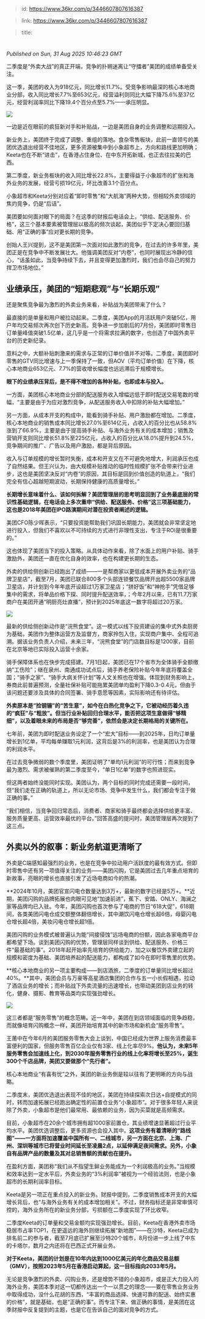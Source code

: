 > id: https://www.36kr.com/p/3446607807616387

> link: https://www.36kr.com/p/3446607807616387

> title: 

# 
_Published on Sun, 31 Aug 2025 10:46:23 GMT_

二季度是“外卖大战”的真正开端，竞争的扑朔迷离让“守擂者”美团的成绩单备受关注。

这一季，美团的收入为918亿元，同比增长11.7%。受竞争影响最深的核心本地商业分部，收入同比增长7.7%至653亿元，经营溢利则同比大幅下降75.6%至37亿元，经营利润率同比下降19.4个百分点至5.7%——承压明显。

![](https://img.36krcdn.com/hsossms/20250831/v2_33875e5e9d1744d7b4612951a3652699@1215450627_oswg47938oswg1080oswg518_img_000?x-oss-process=image/format,jpg/interlace,1)

一边是近在眼前的疯狂新对手和补贴战，一边是美团自身的业务调整和远期投入。

新业务上，美团终于完成了调整、重组的落地。食杂零售板块，此前一直领亏的美团优选退出经营不佳地区，更多资源被集中到小象超市上，方向和路线更加明确；Keeta也在不断“进击”，在香港占住身位、在中东开拓新城，也正去往拉美的巴西。

第二季度，新业务板块的收入同比增长22.8%，主要得益于小象超市的扩张和海外业务的发展，经营亏损19亿元，环比改善3.1个百分点。

小象超市和Keeta分别对应着“即时零售”和“大航海”两种大势，但相较外卖领域的焦灼竞争，仍是“后话”。

美团要如何面对眼下的局面？在这季的财报后电话会上，“供给、配送服务、价格”，这三个基本要素被管理层以极高的频次谈起，美团似乎下定决心要回归基础、用“正确的事”应对更长期的竞争。

创始人王兴提到，这不是美团第一次面对如此激烈的竞争，在过去的许多年里，美团正是在竞争中不断发展壮大。他强调美团反对“内卷”，也同时展现出冷静的信心，“话虽如此，当竞争持续下去，并且变得更加激烈时，我们也会尽自己的努力捍卫市场地位。”

**业绩承压，美团的“短期悲观”与“长期乐观”**
-------------------------

还是聚焦竞争最为激烈的外卖业务来看，补贴战为美团带来了什么？

最直接的是单量和用户被拉动起来。二季度，美团App的月活跃用户突破5亿，用户年均交易频次再次创下历史新高。竞争进一步加剧后的7月份，美团即时零售日订单量峰值突破1.5亿单，这几乎是一个将需求拉满的数字，也创造了中国外卖平台的历史新纪录。

意料之中，大额补贴刺激来的需求与正常的订单价值并不对等。二季度，美团即时零售的GTV同比增速与上一季保持了一致，但AOV（平均订单价值）在下降，核心本地商业653亿元、7.7%的营收增长幅度也远远滞后于规模增长。

**眼下的业绩承压背后，是不得不增加的各种补贴，也即成本与投入。**

一方面，美团核心本地商业分部的配送服务收入增幅远低于即时配送交易笔数的增幅，“主要是由于为应对激烈竞争，从配送服务收入中扣除的补贴大幅增加。”

另一方面，从成本开支的构成中，能看到骑手补贴、用户激励都在增加。二季度，核心本地商业的销售成本同比增长27.0%至614亿元，占收入的百分比也从58.8%涨到了66.9%，主要是由于提高骑手补贴、与海外业务有关的成本增加；销售及营销开支则同比增长51.8%至225亿元，占收入的百分比从18.0%提升到24.5%，竞争期间的推广、广告以及用户激励，都是背后原因。

收入与订单规模的增长暂时失衡，成本和开支又在不可避免地增大，利润承压也成了自然结果。但王兴认为，由大规模补贴推动的临时性规模扩张不会带来行业进步，这也是美团坚决反对“内卷”的原因，其目标是回到价值创造的轨道上，“我们完全有信心超越短期波动，长期保持健康的高质量增长。”

**长期增长意味着什么、该如何拆解？美团管理层的思考明显回到了业务最底层的常识性基础逻辑，在电话会上多次重申“供给、配送服务、价格”这三项基础能力，这也是2018年美团在IPO路演期间对潜在投资者阐述的逻辑。**

美团CFO陈少晖表示，“只要投资能帮助我们巩固长期能力，美团就会非常坚定地进行投入，但我们不喜欢以不可持续的方式进行非理性支出，专注于ROI是很重要的。”

这也体现了美团当下的投入策略。从具体动作来看，除了水面上的用户补贴、骑手激励外，美团还一直在优化自身的效率，也在构建更长期的生态。

外卖的供给侧创新已经跑出了成绩——一是帮商家以更低成本开展外卖业务的“品牌卫星店”，截至7月，美团已联合800多个头部连锁餐饮品牌开出超5500家品牌卫星店，并计划到今年年底开设超过1万家卫星店；“拼好饭”和“神抢手”凭借足够集中的需求，将单品价格下探、同时提升配送效率，；今年2月以来，已有11.7万家商户在美团开通“明厨亮灶直播”，预计到2025年底这一数字将超过20万家。

![](https://img.36krcdn.com/hsossms/20250831/v2_a2789ac80504471d965eaf3e8441dedb@1215450627_oswg118410oswg1080oswg721_img_000?x-oss-process=image/format,jpg/interlace,1)

最新的供给侧创新动作是“浣熊食堂”。这一模式以线下投资建设的集中式外卖厨房为基础，美团作为整体运营方及监督方，商家拎包入住，实现商户集中、全程可追溯。据该业务负责人介绍，未来三年，“浣熊食堂”的门店数目标是1200家，目前在北京等地已实际投入运营十余家。

骑手保障体系也在快步完成搭建。7月1日起，美团已在17个省市为全体骑手全额缴纳“工伤险”；继在泉州、南通成功试点后，骑手养老保险补贴今年年底将覆盖全国；“骑手之家”、“骑手大病关怀计划”等人文关照也在增强。体现到财务影响上，券商此前普遍预测，全量社保补贴可能拖累美团单均盈利下降0.3-0.4元，但由于该问题还要涉及具体的合同签署、骑手意愿等因素，实际影响还有待评估。

**外卖原本是“捡钢镚”的“苦生意”，如今在白热化竞争之下，它被动经历着久违的“疯狂”与“粗放”。但当行业补贴回归合理水平，能否把这项生意做得“够精细”，以及着眼未来的布局是否“够完善”，依然会是决定长期格局的关键所在。**

七年前，美团为即时配送业务设定了一个“宏大”目标——到2025年，日均订单量增长到1亿单，平均每单赚取1元利润，这背后是3%的利润率，也是美团认为合理的利润水平。

在过去竞争微弱的数个季度里，美团证明了“单均1元利润”的可行性；而来到竞争最为激烈、需求被催熟的第二季度至今，“单日1亿单”的数字也照进现实。

但这两者始终没能同时实现。美团认为，两个目标的同时完成还需要一段时间，但“我们走在正确的轨道上，所以无论市场、竞争中发生什么，我们都会专注于做正确的事。”

“我们相信，当竞争回归常态后，消费者、商家和骑手最终都会选择供给更丰富、服务质量更高、运营效率最优的平台。”回答高盛的提问时，美团管理层再次提到了这三点。

**外卖以外的叙事：新业务航道更清晰了**
---------------------

外卖是C端感知最强烈的业务，也是在竞争中拉动用户活跃度的最有效方式。但即时零售中还有另一项值得关注的业务——美团闪购，它是美团过去几年重点培育的新故事，亮眼的增长也直接引发了近场电商如今的热潮。

**2024年10月，美团官宣闪电仓数量达到3万+，最新的数字已经是5万+。**近期，美团闪购的品牌拓展也肉眼可见地“加速前进”，蕉下、安踏、ONLY、海澜之家等品牌均已入驻。今年，美团闪购也首次参与了电商的节日“618大促”，618期间，各类美团闪电仓成交额整体翻倍增长，其中潮饮闪电仓增长超6倍，母婴闪电仓增长超4倍，美妆闪电仓增长超1倍。

美团闪购的业务模式被普遍认为能“间接侵蚀”远场电商的份额，因此各家电商平台都希望下场。谈到美团闪购的优势，管理层同样谈到供给、配送服务、价格三件“最基础的事”。2018年起开始率先培育的供给能力，加之以餐饮外卖建立起的规模和密度为基础、美团培养起的配送能力，都构成了如今在即时零售里的优势。

**核心本地商业的另一项主要构成——到店酒旅，二季度的订单量同比增长超过40%。**其中，美团会员与万豪等高星酒店集团的合作与五一小长假相遇，拉动了酒店业务的增长；而补贴战下外卖流量的迅速增长，也带动美团到店业务的转化，健身、摄影、教育等品类均实现强劲增长。

![](https://img.36krcdn.com/hsossms/20250831/v2_645e9ffce55a47e9b8ba803144bb7970@1215450627_oswg350430oswg830oswg544_img_000?x-oss-process=image/format,jpg/interlace,1)

这三者都是“服务零售”的概念范畴。近一年中，美团在到店领域面临的竞争趋稳，而就像培育闪购概念一样，美团开始培育其中的新市场和新机会“服务零售”。

王莆中在今年6月的美团服务零售大会上谈到，中国已经成为世界上服务消费最丰富便利的国家，但服务零售百亿企业仅有3家、线上化率尽9%。**他认为，未来5年服务零售会加速线上化，到2030年服务零售行业的线上化率将增长至25%，诞生300个千店品牌，美团又要做那个“先行者”。**

核心本地商业“有喜有忧”之外，美团的新业务倒是较以往有了更明晰的方向与战略。

二季度末，美团优选退出表现不佳的地区，美团在持续探索次日达+自提模式的同时，转而加速拓展已经跑出确定性的前置仓业务“小象超市”。对于很多年轻人来说除了外卖，小象超市是他们最常用、最依赖的业务，因为买菜就是高频需求。

目前，小象超市在20余个城市拥有超1000家前置仓，其业绩增速显著超过行业平均水平。美团优选调整后，更多资源也会投入其中。**这项业务有着清晰的“路线图”——一方面将加速覆盖中国所有一、二线城市，另一方面在北京、上海、广州、深圳等城市已将营业时间延长至凌晨2点，以延伸满足夜间需求。另外，小象自有品牌产品的数量及其对总销售额的贡献也在提升。**

在盈利方面，美团称“我们从不指望生鲜业务能成为一个利润极高的业务。”当规模和效率达到一定水平后，外卖业务的“3%利润率”被视为一个经验法则，也是小象超市的长期利润率目标。

Keeta是另一项正在重点投入的新业务。财报中提到，二季度销售成本开支的大幅增长背后，也“与海外业务有关的成本增加相关”。不过，财务指标还是非常审慎可控的，海外业务所在的新业务分部，亏损额在二季度实现了环比收窄。

二季度Keeta的订单量和交易金额均实现强劲增长。目前，Keeta在香港外卖市场稳居市占率TOP1，在更遥远的海外则继续拓展“新地图”——在沙特，Keeta已成为排名前二的参与者，截至7月底已扩展至沙特20个城市，8月份进一步上线了中东的卡塔尔，数月之内还将在巴西正式开展业务。

**对于Keeta，美团的计划是在10年内达到1000亿美元的年化商品交易总额（GMV），按照2023年5月在香港启动算起，这一目标指向2033年5月。**

无论是竞争激烈的外卖、闪购业务，还是增势不错的小象超市，或是正大力投入的海外业务，美团本季对这一切都传达出一个一以贯之的理念——要在零售业务业务中取得成功，没什么花胡的东西，“丰富的商品选择、快速可靠的配送、始终实惠的价格”，就是基础，也是“正确的事”。而专注下来、做正确的事情，是美团在这季财报中反复提到的主题，也是它在告诉自己的面对竞争的方式。
